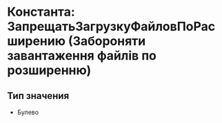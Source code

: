 ﻿# Константа: ЗапрещатьЗагрузкуФайловПоРасширению (Забороняти завантаження файлів по розширенню)

## Тип значения

- Булево

